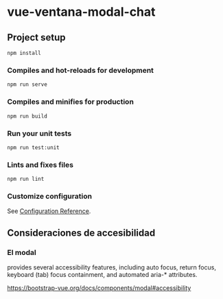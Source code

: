 # vue-ventana-modal-chat

## Project setup
```
npm install
```

### Compiles and hot-reloads for development
```
npm run serve
```

### Compiles and minifies for production
```
npm run build
```

### Run your unit tests
```
npm run test:unit
```

### Lints and fixes files
```
npm run lint
```

### Customize configuration
See [Configuration Reference](https://cli.vuejs.org/config/).

## Consideraciones de accesibilidad

### El modal
<b-modal> provides several accessibility features, including auto focus, return focus, keyboard (tab) focus containment, and automated aria-* attributes.

https://bootstrap-vue.org/docs/components/modal#accessibility